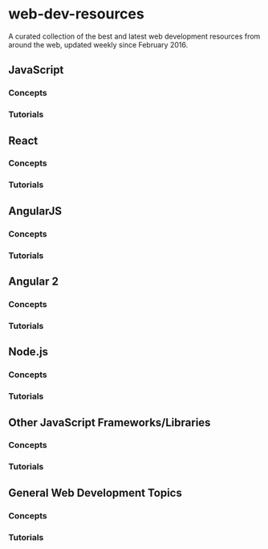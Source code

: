 # web-dev-resources
A curated collection of the best and latest web development resources from around the web, updated weekly since February 2016.

## JavaScript
### Concepts
### Tutorials

## React
### Concepts
### Tutorials

## AngularJS
### Concepts
### Tutorials

## Angular 2
### Concepts
### Tutorials

## Node.js
### Concepts
### Tutorials

## Other JavaScript Frameworks/Libraries
### Concepts
### Tutorials

## General Web Development Topics
### Concepts
### Tutorials
